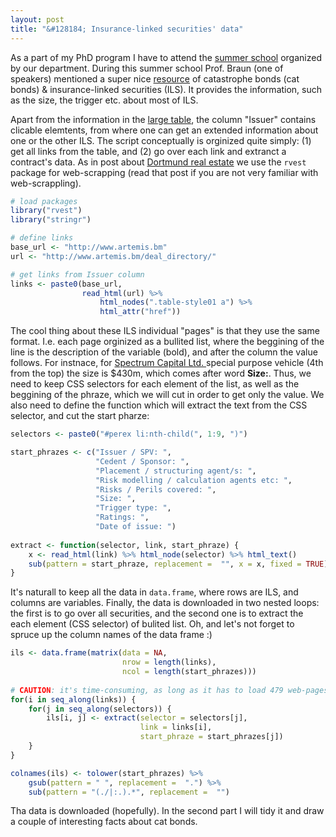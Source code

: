 ```yaml
---
layout: post
title: "&#128184; Insurance-linked securities' data"
---
```


As a part of my PhD program I have to attend the [summer school](http://saa-iss.ch) organized by our department. During this summer school Prof. Braun (one of speakers) mentioned a super nice [resource](http://www.artemis.bm/) of catastrophe bonds (cat bonds) & insurance-linked securities (ILS). It provides the information, such as the size, the trigger etc. about most of ILS.

Apart from the information in the [large table](http://www.artemis.bm/deal_directory/), the column "Issuer" contains clicable elemtents, from where one can get an extended information about one or the other ILS. The script conceptually is orginized quite simply: (1) get all links from the table, and (2) go over each link and extranct a contract's data. As in post about [Dortmund real estate](https://irudnyts.github.io/Dortmund-real-estate-market-analysis/) we use the `rvest` package for web-scrapping (read that post if you are not very familiar with web-scrappling).

```r
# load packages
library("rvest")
library("stringr")

# define links
base_url <- "http://www.artemis.bm"
url <- "http://www.artemis.bm/deal_directory/"

# get links from Issuer column
links <- paste0(base_url,
                read_html(url) %>%
                    html_nodes(".table-style01 a") %>%
                    html_attr("href"))
```

The cool thing about these ILS individual "pages" is that they use the same format. I.e. each page orginized as a bullited list, where the beggining of the line is the description of the variable (bold), and after the column the value follows. For instnace, for [Spectrum Capital Ltd. ](http://www.artemis.bm/deal_directory/spectrum-capital-ltd-series-2017-1/) special purpose vehicle (4th from the top) the size is $430m, which comes after word **Size:**. Thus, we need to keep CSS selectors for each element of the list, as well as the beggining of the phraze, which we will cut in order to get only the value. We also need to define the function which will extract the text from the CSS selector, and cut the start pharze:

```r
selectors <- paste0("#perex li:nth-child(", 1:9, ")")

start_phrazes <- c("Issuer / SPV: ",
                   "Cedent / Sponsor: ",
                   "Placement / structuring agent/s: ",
                   "Risk modelling / calculation agents etc: ",
                   "Risks / Perils covered: ",
                   "Size: ",
                   "Trigger type: ",
                   "Ratings: ",
                   "Date of issue: ")
                   
extract <- function(selector, link, start_phraze) {
    x <- read_html(link) %>% html_node(selector) %>% html_text()
    sub(pattern = start_phraze, replacement =  "", x = x, fixed = TRUE)
}
```

It's naturall to keep all the data in `data.frame`, where rows are ILS, and columns are variables. Finally, the data is downloaded in two nested loops: the first is to go over all securities, and the second one is to extract the each element (CSS selector) of bulited list. Oh, and let's not forget to spruce up the column names of the data frame :)

```r
ils <- data.frame(matrix(data = NA,
                         nrow = length(links),
                         ncol = length(start_phrazes)))
                         
# CAUTION: it's time-consuming, as long as it has to load 479 web-pages
for(i in seq_along(links)) {
    for(j in seq_along(selectors)) {
        ils[i, j] <- extract(selector = selectors[j],
                             link = links[i],
                             start_phraze = start_phrazes[j])
    }
}

colnames(ils) <- tolower(start_phrazes) %>%
    gsub(pattern = " ", replacement =  ".") %>%
    sub(pattern = "(./|:.).*", replacement =  "")
```

Tha data is downloaded (hopefully). In the second part I will tidy it and draw a couple of interesting facts about cat bonds.